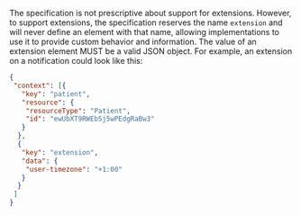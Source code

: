 The specification is not prescriptive about support for extensions. However, to support extensions, the specification reserves the name `extension` and will never define an element with that name, allowing implementations to use it to provide custom behavior and information. The value of an extension element MUST be a valid JSON object. For example, an extension on a notification could look like this:

```json
{
 "context": [{
   "key": "patient",
   "resource": {
    "resourceType": "Patient",
    "id": "ewUbXT9RWEbSj5wPEdgRaBw3"
   }
  },
  {
   "key": "extension",
   "data": {
    "user-timezone": "+1:00"
   }
  }
 ]
}
```
